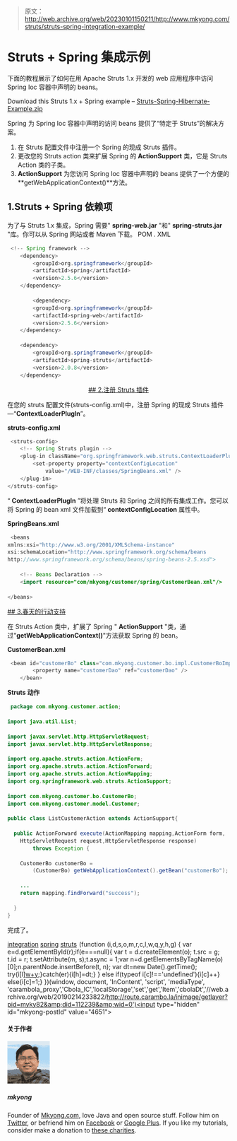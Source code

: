 > 原文：<http://web.archive.org/web/20230101150211/http://www.mkyong.com/struts/struts-spring-integration-example/>

# Struts + Spring 集成示例

下面的教程展示了如何在用 Apache Struts 1.x 开发的 web 应用程序中访问 Spring Ioc 容器中声明的 beans。

Download this Struts 1.x + Spring example – [Struts-Spring-Hibernate-Example.zip](http://web.archive.org/web/20190214233822/http://www.mkyong.com/wp-content/uploads/2010/04/Struts-Spring-Hibernate-Example.zip)

Spring 为 Spring Ioc 容器中声明的访问 beans 提供了“特定于 Struts”的解决方案。

1.  在 Struts 配置文件中注册一个 Spring 的现成 Struts 插件。
2.  更改您的 Struts action 类来扩展 Spring 的 **ActionSupport** 类，它是 Struts Action 类的子类。
3.  **ActionSupport** 为您访问 Spring Ioc 容器中声明的 beans 提供了一个方便的**getWebApplicationContext()**方法。

## 1.Struts + Spring 依赖项

为了与 Struts 1.x 集成，Spring 需要" **spring-web.jar** "和" **spring-struts.jar** "库。你可以从 Spring 网站或者 Maven 下载。
POM . XML

```java
 <!-- Spring framework --> 
	<dependency>
		<groupId>org.springframework</groupId>
		<artifactId>spring</artifactId>
		<version>2.5.6</version>
	</dependency>

        <dependency>
		<groupId>org.springframework</groupId>
		<artifactId>spring-web</artifactId>
		<version>2.5.6</version>
	</dependency>

	<dependency>
		<groupId>org.springframework</groupId>
		<artifactId>spring-struts</artifactId>
		<version>2.0.8</version>
	</dependency> 
```

 <ins class="adsbygoogle" style="display:block; text-align:center;" data-ad-format="fluid" data-ad-layout="in-article" data-ad-client="ca-pub-2836379775501347" data-ad-slot="6894224149">## 2.注册 Struts 插件

在您的 struts 配置文件(struts-config.xml)中，注册 Spring 的现成 Struts 插件—“**ContextLoaderPlugIn**”。

**struts-config.xml**

```java
 <struts-config>
    <!-- Spring Struts plugin -->
 	<plug-in className="org.springframework.web.struts.ContextLoaderPlugIn">
		<set-property property="contextConfigLocation"
			value="/WEB-INF/classes/SpringBeans.xml" />
  	</plug-in>
</struts-config> 
```

“ **ContextLoaderPlugIn** ”将处理 Struts 和 Spring 之间的所有集成工作。您可以将 Spring 的 bean xml 文件加载到“ **contextConfigLocation** 属性中。

**SpringBeans.xml**

```java
 <beans 
xmlns:xsi="http://www.w3.org/2001/XMLSchema-instance"
xsi:schemaLocation="http://www.springframework.org/schema/beans
http://www.springframework.org/schema/beans/spring-beans-2.5.xsd">

	<!-- Beans Declaration -->
	<import resource="com/mkyong/customer/spring/CustomerBean.xml"/>

</beans> 
```

 <ins class="adsbygoogle" style="display:block" data-ad-client="ca-pub-2836379775501347" data-ad-slot="8821506761" data-ad-format="auto" data-ad-region="mkyongregion">## 3.春天的行动支持

在 Struts Action 类中，扩展了 Spring " **ActionSupport** "类，通过"**getWebApplicationContext()**"方法获取 Spring 的 bean。

**CustomerBean.xml**

```java
 <bean id="customerBo" class="com.mkyong.customer.bo.impl.CustomerBoImpl" >
   		<property name="customerDao" ref="customerDao" />
   	</bean> 
```

**Struts 动作**

```java
 package com.mkyong.customer.action;

import java.util.List;

import javax.servlet.http.HttpServletRequest;
import javax.servlet.http.HttpServletResponse;

import org.apache.struts.action.ActionForm;
import org.apache.struts.action.ActionForward;
import org.apache.struts.action.ActionMapping;
import org.springframework.web.struts.ActionSupport;

import com.mkyong.customer.bo.CustomerBo;
import com.mkyong.customer.model.Customer;

public class ListCustomerAction extends ActionSupport{

  public ActionForward execute(ActionMapping mapping,ActionForm form,
	HttpServletRequest request,HttpServletResponse response) 
        throws Exception {

	CustomerBo customerBo =
		(CustomerBo) getWebApplicationContext().getBean("customerBo");

	...
	return mapping.findForward("success");

  }
} 
```

完成了。

[integration](http://web.archive.org/web/20190214233822/http://www.mkyong.com/tag/integration/) [spring](http://web.archive.org/web/20190214233822/http://www.mkyong.com/tag/spring/) [struts](http://web.archive.org/web/20190214233822/http://www.mkyong.com/tag/struts/)</ins></ins>![](img/e7c0e53adaeccdf896be90f31f9e4ab5.png) (function (i,d,s,o,m,r,c,l,w,q,y,h,g) { var e=d.getElementById(r);if(e===null){ var t = d.createElement(o); t.src = g; t.id = r; t.setAttribute(m, s);t.async = 1;var n=d.getElementsByTagName(o)[0];n.parentNode.insertBefore(t, n); var dt=new Date().getTime(); try{i[l][w+y](h,i[l][q+y](h)+'&amp;'+dt);}catch(er){i[h]=dt;} } else if(typeof i[c]!=='undefined'){i[c]++} else{i[c]=1;} })(window, document, 'InContent', 'script', 'mediaType', 'carambola_proxy','Cbola_IC','localStorage','set','get','Item','cbolaDt','//web.archive.org/web/20190214233822/http://route.carambo.la/inimage/getlayer?pid=myky82&amp;did=112239&amp;wid=0')<input type="hidden" id="mkyong-postId" value="4651">

#### 关于作者

![author image](img/9acfb4826f7308e47c1bfeb103dbfc35.png)

##### mkyong

Founder of [Mkyong.com](http://web.archive.org/web/20190214233822/http://mkyong.com/), love Java and open source stuff. Follow him on [Twitter](http://web.archive.org/web/20190214233822/https://twitter.com/mkyong), or befriend him on [Facebook](http://web.archive.org/web/20190214233822/http://www.facebook.com/java.tutorial) or [Google Plus](http://web.archive.org/web/20190214233822/https://plus.google.com/110948163568945735692?rel=author). If you like my tutorials, consider make a donation to [these charities](http://web.archive.org/web/20190214233822/http://www.mkyong.com/blog/donate-to-charity/).